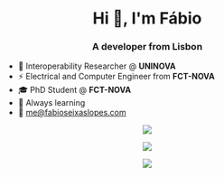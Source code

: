 <h1 align="center">Hi 👋, I'm Fábio</h1>
<h3 align="center">A developer from Lisbon</h3>

- 💼 Interoperability Researcher @ **UNINOVA**
- ⚡ Electrical and Computer Engineer from **FCT-NOVA**
- 🎓 PhD Student @ **FCT-NOVA**
- 🌱 Always learning
- 💬 me@fabioseixaslopes.com

<p align="center">
  <a href="https://skillicons.dev">
    <img src="https://skillicons.dev/icons?i=java,androidstudio,python,git&light" />
  </a>
</p>

<center>

[![](https://github-readme-stats.vercel.app/api?username=fabioseixaslopes&count_private=true&show_icons=true&theme=noctis_minimus&hide=stars,prs,issues&rank_icon=github)]()

[![](https://github-readme-stats.vercel.app/api/top-langs/?username=fabioseixaslopes&count_private=true&show_icons=true&theme=noctis_minimus&layout=compact)]()

</center>
